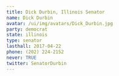 ```yaml
---
title: Dick Durbin, Illinois Senator
name: Dick Durbin
avatar: /ui/img/avatars/Dick_Durbin.jpg
party: democrat
state: illinois
type: senator
lasthall: 2017-04-22
phone: (202) 224-2152
never: TRUE
twitter: SenatorDurbin
---
```

